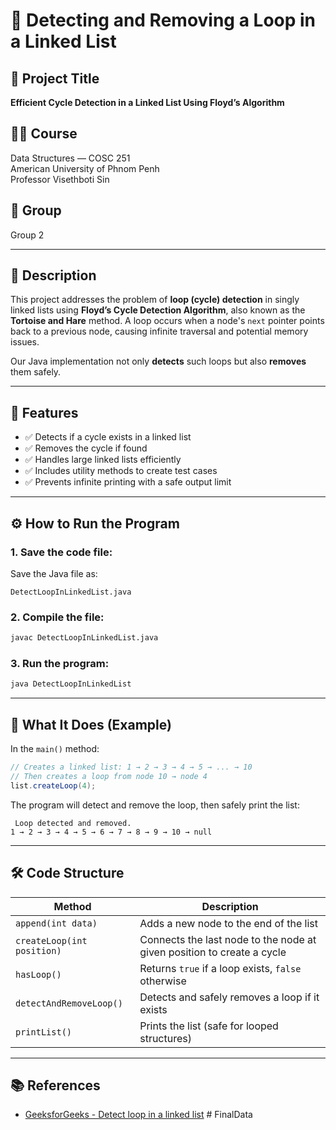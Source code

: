 
# 🧠 Detecting and Removing a Loop in a Linked List

## 📌 Project Title
**Efficient Cycle Detection in a Linked List Using Floyd’s Algorithm**  

## 👨‍🏫 Course
Data Structures — COSC 251  
American University of Phnom Penh  
Professor Visethboti Sin  

## 👥 Group
Group 2

---

## 📖 Description
This project addresses the problem of **loop (cycle) detection** in singly linked lists using **Floyd’s Cycle Detection Algorithm**, also known as the **Tortoise and Hare** method. A loop occurs when a node's `next` pointer points back to a previous node, causing infinite traversal and potential memory issues.

Our Java implementation not only **detects** such loops but also **removes** them safely.

---

## 🧩 Features
- ✅ Detects if a cycle exists in a linked list  
- ✅ Removes the cycle if found  
- ✅ Handles large linked lists efficiently  
- ✅ Includes utility methods to create test cases  
- ✅ Prevents infinite printing with a safe output limit

---

## ⚙️ How to Run the Program

### 1. Save the code file:
Save the Java file as:
```
DetectLoopInLinkedList.java
```

### 2. Compile the file:
```bash
javac DetectLoopInLinkedList.java
```

### 3. Run the program:
```bash
java DetectLoopInLinkedList
```

---

## 🧪 What It Does (Example)

In the `main()` method:

```java
// Creates a linked list: 1 → 2 → 3 → 4 → 5 → ... → 10
// Then creates a loop from node 10 → node 4
list.createLoop(4);
```

The program will detect and remove the loop, then safely print the list:
```
 Loop detected and removed.
1 → 2 → 3 → 4 → 5 → 6 → 7 → 8 → 9 → 10 → null
```

---

## 🛠 Code Structure

| Method | Description |
|--------|-------------|
| `append(int data)` | Adds a new node to the end of the list |
| `createLoop(int position)` | Connects the last node to the node at given position to create a cycle |
| `hasLoop()` | Returns `true` if a loop exists, `false` otherwise |
| `detectAndRemoveLoop()` | Detects and safely removes a loop if it exists |
| `printList()` | Prints the list (safe for looped structures) |

---

## 📚 References
- [GeeksforGeeks - Detect loop in a linked list](https://www.geeksforgeeks.org/detect-loop-in-a-linked-list/)
#   F i n a l D a t a  
 